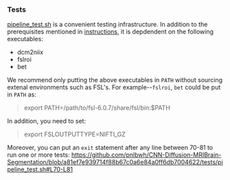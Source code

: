 ### Tests

[pipeline_test.sh](./pipeline_test.sh) is a convenient testing infrastructure.
In addition to the prerequisites mentioned in [instructions](../docs/README.md#installation),
it is depdendent on the following executables:

* dcm2niix
* fslroi
* bet

We recommend only putting the above executables in `PATH` without sourcing extenal environments
such as FSL's. For example--`fslroi`, `bet` could be put in `PATH` as:

> export PATH=/path/to/fsl-6.0.7/share/fsl/bin:$PATH

In addition, you need to set:

> export FSLOUTPUTTYPE=NIFTI_GZ

Moreover, you can put an `exit` statement after any line between 70-81 to run one or more tests:
https://github.com/pnlbwh/CNN-Diffusion-MRIBrain-Segmentation/blob/a81ef7e939714f88b67c0a6e84a0ff6db7004622/tests/pipeline_test.sh#L70-L81

